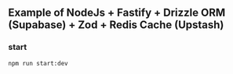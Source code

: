 ## Example of NodeJs + Fastify + Drizzle ORM (Supabase) + Zod + Redis Cache (Upstash)

### start
```
npm run start:dev
```